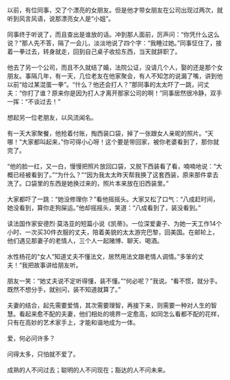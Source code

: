 以前，有位同事，交了个漂亮的女朋友。但是他才带女朋友在公司出现过两次，就听到风言风语，说那漂亮女人是“小姐”。  
   
同事终于听说了，而且查出是谁放的话。冲到那人面前，厉声问：“你凭什么这么说？”那人先不答，隔了一会儿，淡淡地说了四个字：“我睡过她。”同事怔住了，接着一拳过去，转身就走，回到自己桌子收拾东西，当天就辞职了。  
   
他去了另一个公司，而且不久就结了婚，法院公证，没请几个人，娶的还是那个女朋友。事隔几年，有一天，几位老友在他家聚会，有人不知怎的说漏了嘴，讲到他以前“给过某混蛋一拳”。“什么？他还会打人？”那同事的太太吓了一跳，问丈夫：“你打了谁？原来你是因为打人才离开那家公司的啊！”同事居然很冷静，双手一挥：“不谈过去！”  
   
想起另一位老朋友，以风流闻名。  
   
有一天大家聚餐，他抢着付账，掏西装口袋，掉了一张跟女人亲昵的照片。“天哪！”大家都叫起来，”你可得小心呀！这个要是带回家，被你老婆看到了，那你就完了。  
   
“他的脸一红，又一白，慢慢把照片放回口袋，又脱下西装看了看，喃喃地说：“大概已经被看到了。”“为什么？”“因为我太太昨天帮我换了这套西装，原来那件拿去洗了。口袋里的东西是她换过来的，照片本来放在旧西装里。”  
   
大家都吓了一跳：“她没修理你？”看他摇摇头。大家又松了口气：“八成赶时间，她没看到，算你走狗屎运。”他却摇摇头，笑道：“八成看到了，装没看到。”  
   
读法国作家安德烈·莫洛亚的短篇小说《凯蒂》。一位深爱妻子、为她一天工作14个小时、一次买30件衣服的丈夫，陪着美貌的太太游完巴黎，回美国。在邮轮上，他们遇见那妻子的老情人，三个人一起赌博、聊天、喝酒。  
   
水性杨花的“女人”知道丈夫不懂法文，居然用法文跟老情人调情。”多笨的丈夫！“我把故事讲给朋友听。  
   
朋友一笑：“她丈夫说不定听得懂，装不懂。”“何必呢？”我说。“看不惯，就分手。既然不想分手，就别问，装不知道就算了。”  
   
夫妻的结合，起先需要爱情，其次需要理智，再接下来，则需要一种对人生的智慧。看起来愈不配的夫妻，他们相处的境界一定愈高，如同怎么看都不配的花样，只有在高妙的艺术家手上，才能和谐地成为一体。  
   
爱，何必问许多？  
   
问得太多，只怕就不爱了。  
   
成熟的人不问过去；聪明的人不问现在；豁达的人不问未来。